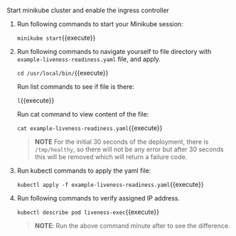 Start minikube cluster and enable the ingress controller
1. Run following commands to start your Minikube session:

    `minikube start`{{execute}}

2. Run following commands to navigate yourself to file directory with `example-liveness-readiness.yaml` file, and apply.

    `cd /usr/local/bin/`{{execute}}

    Run list commands to see if file is there:
  
    `l`{{execute}}

    Run cat command to view content of the file:

    `cat example-liveness-readiness.yaml`{{execute}}

    >**NOTE** For the initial 30 seconds of the deployment, there is `/tmp/healthy`, so there will not be any error but after 30 seconds this will be removed which will return a failure code.

3. Run kubectl commands to apply the yaml file:

    `kubectl apply -f example-liveness-readiness.yaml`{{execute}}

4. Run following commands to verify assigned IP address.

    `kubectl describe pod liveness-exec`{{execute}}

    >**NOTE**: Run the above command minute after to see the difference.